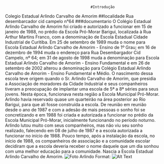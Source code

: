                                            #Introdução
Colegio Estadual Arlindo Carvalho de Amorim 
                                            ##localidade
Rua desembarcador cid campelo n°64
                                            ###documentario
   O Colégio Estadual Arlindo Carvalho de Amorim foi criado e autorizado a funcionar em 15 de janeiro de 1988, no prédio  da Escola Pró-Morar Barigui, localizada à Rua Arthur Martins Franco, com a denominação de Escola Estadual Cidade Industrial de Curitiba. Em 25 de setembro de 1989 muda o nome para Escola Estadual Arlindo Carvalho de Amorim - Ensino de 1º Grau;  em 16 de dezembro de 1994 muda o endereço para Rua Desembargador Cid Campelo, nº 64;  em 31 de agosto de 1998 muda a denominação para Escola Estadual Arlindo Carvalho de Amorim - Ensino Fundamental e em 26 de setembro de 2002 alterou a denominação para Colégio Estadual Arlindo Carvalho de Amorim - Ensino Fundamental e Médio.
O nascimento dessa escola teve origem quando o Sr. Arlindo Carvalho de Amorim, que presidia a Associação de moradores da Cidade Industrial e seus companheiros tiveram a preocupação de implantar uma escola de 5ª a 8ª séries para seus jovens. Nesta época, funcionava nesta região a Escola Municipal  Pró-Morar. Arlindo havia reservado quase um quarteirão na área posterior ao Rio Barigui, para que ali fosse construída a escola.
De reunião em reunião desde o ano de 1987 e com a adesão de mais pessoas o sonho foi se concretizando e em 1988 foi criada e autorizada a funcionar no prédio da Escola Municipal Pró-Morar, inicialmente funcionando no período noturno.
Arlindo lutou muito com seus companheiros, mas não viu seu sonho realizado, falecendo em 08 de julho de 1987 e a escola autorizada a funcionar no início de 1988.
Pouco tempo, após a instalação da escola, no início de 1988, os companheiros de associação e a comunidade escolar decidiram que a escola deveria receber o nome daquele que um dia sonhou com uma melhor educação para a comunidade. Nascia a Escola Estadual Arlindo Carvalho de Amorim. 
![Foto Arlindo](http://www.ctaarlindoamorim.seed.pr.gov.br/redeescola/escolas/9/690/7171/arquivos/Image/09069007171fa01g.jpg)
Format: ![Alt Text](url)

